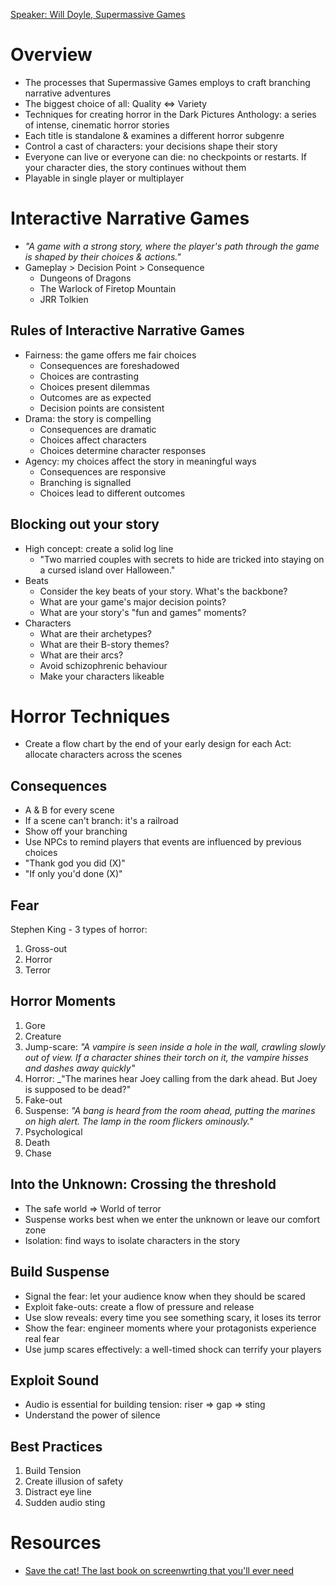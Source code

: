 [Speaker: Will Doyle, Supermassive Games](https://twitter.com/dev_doyle)

# Overview
- The processes that Supermassive Games employs to craft branching narrative adventures
- The biggest choice of all: Quality <=> Variety
- Techniques for creating horror in the Dark Pictures Anthology: a series of intense, cinematic horror stories
- Each title is standalone & examines a different horror subgenre
- Control a cast of characters: your decisions shape their story
- Everyone can live or everyone can die: no checkpoints or restarts. If your character dies, the story continues without them
- Playable in single player or multiplayer

# Interactive Narrative Games
- _"A game with a strong story, where the player's path through the game is shaped by their choices & actions."_
- Gameplay > Decision Point > Consequence
  - Dungeons of Dragons
  - The Warlock of Firetop Mountain
  - JRR Tolkien

## Rules of Interactive Narrative Games
- Fairness: the game offers me fair choices
  - Consequences are foreshadowed
  - Choices are contrasting
  - Choices present dilemmas
  - Outcomes are as expected
  - Decision points are consistent 
- Drama: the story is compelling
  - Consequences are dramatic
  - Choices affect characters
  - Choices determine character responses 
- Agency: my choices affect the story in meaningful ways
  - Consequences are responsive
  - Branching is signalled
  - Choices lead to different outcomes 

## Blocking out your story
- High concept: create a solid log line
  - "Two married couples with secrets to hide are tricked into staying on a cursed island over Halloween." 
- Beats
  - Consider the key beats of your story. What's the backbone? 
  - What are your game's major decision points?
  - What are your story's "fun and games" moments?
- Characters
  - What are their archetypes?
  - What are their B-story themes?
  - What are their arcs?
  - Avoid schizophrenic behaviour
  - Make your characters likeable

# Horror Techniques
- Create a flow chart by the end of your early design for each Act: allocate characters across the scenes

## Consequences
- A & B for every scene
- If a scene can't branch: it's a railroad
- Show off your branching
- Use NPCs to remind players that events are influenced by previous choices
- "Thank god you did (X)"
- "If only you'd done (X)"

## Fear
Stephen King - 3 types of horror:
1. Gross-out
2. Horror
3. Terror

## Horror Moments
1. Gore
2. Creature
3. Jump-scare: _"A vampire is seen inside a hole in the wall, crawling slowly out of view. If a character shines their torch on it, the vampire hisses and dashes away quickly"_ 
5. Horror: _"The marines hear Joey calling from the dark ahead. But Joey is supposed to be dead?"
6. Fake-out
7. Suspense: _"A bang is heard from the room ahead, putting the marines on high alert. The lamp in the room flickers ominously."_
8. Psychological
9. Death
10. Chase

## Into the Unknown: Crossing the threshold
- The safe world => World of terror
- Suspense works best when we enter the unknown or leave our comfort zone
- Isolation: find ways to isolate characters in the story

## Build Suspense
- Signal the fear: let your audience know when they should be scared
- Exploit fake-outs: create a flow of pressure and release
- Use slow reveals: every time you see something scary, it loses its terror
- Show the fear: engineer moments where your protagonists experience real fear
- Use jump scares effectively: a well-timed shock can terrify your players

## Exploit Sound
- Audio is essential for building tension: riser => gap => sting
- Understand the power of silence

## Best Practices
1. Build Tension
2. Create illusion of safety
3. Distract eye line
4. Sudden audio sting

# Resources
- [Save the cat! The last book on screenwrting that you'll ever need](https://www.amazon.co.uk/Save-Cat-Only-Screenwriting-Youll/dp/1932907009#:~:text=Blake%20Snyder,-Brief%20content%20visible&text=His%20book%2C%20%22Save%20the%20Cat,%2C%22%20%22Save%20the%20Cat!)
